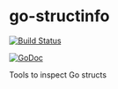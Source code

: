 # go-structinfo

[![Build Status](https://travis-ci.org/lestrrat/go-structinfo.svg?branch=master)](https://travis-ci.org/lestrrat/go-structinfo)

[![GoDoc](https://godoc.org/github.com/lestrrat/go-structinfo?status.svg)](https://godoc.org/github.com/lestrrat/go-structinfo)

Tools to inspect Go structs
